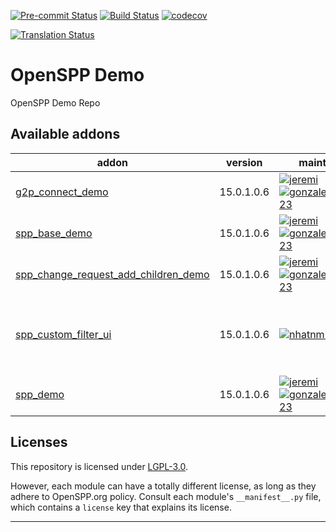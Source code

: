 
<!-- /!\ Non OCA Context : Set here the badge of your runbot / runboat instance. -->
[![Pre-commit Status](https://github.com/openspp/openspp-demo/actions/workflows/pre-commit.yml/badge.svg?branch=15.0)](https://github.com/openspp/openspp-demo/actions/workflows/pre-commit.yml?query=branch%3A15.0)
[![Build Status](https://github.com/openspp/openspp-demo/actions/workflows/test.yml/badge.svg?branch=15.0)](https://github.com/openspp/openspp-demo/actions/workflows/test.yml?query=branch%3A15.0)
[![codecov](https://codecov.io/gh/openspp/openspp-demo/branch/15.0/graph/badge.svg)](https://codecov.io/gh/openspp/openspp-demo)
<!-- /!\ Non OCA Context : Set here the badge of your translation instance. -->
[![Translation Status](https://translate.openspp.org/widgets/openspp/-/svg-badge.svg)](https://translate.openspp.org/engage/openspp/?utm_source=widget)

<!-- /!\ do not modify above this line -->

# OpenSPP Demo

OpenSPP Demo Repo

<!-- /!\ do not modify below this line -->

<!-- prettier-ignore-start -->

[//]: # (addons)

Available addons
----------------
addon | version | maintainers | summary
--- | --- | --- | ---
[g2p_connect_demo](g2p_connect_demo/) | 15.0.1.0.6 | [![jeremi](https://github.com/jeremi.png?size=30px)](https://github.com/jeremi) [![gonzalesedwin1123](https://github.com/gonzalesedwin1123.png?size=30px)](https://github.com/gonzalesedwin1123) | G2P Connect Demo
[spp_base_demo](spp_base_demo/) | 15.0.1.0.6 | [![jeremi](https://github.com/jeremi.png?size=30px)](https://github.com/jeremi) [![gonzalesedwin1123](https://github.com/gonzalesedwin1123.png?size=30px)](https://github.com/gonzalesedwin1123) | OpenSPP Base Demo
[spp_change_request_add_children_demo](spp_change_request_add_children_demo/) | 15.0.1.0.6 | [![jeremi](https://github.com/jeremi.png?size=30px)](https://github.com/jeremi) [![gonzalesedwin1123](https://github.com/gonzalesedwin1123.png?size=30px)](https://github.com/gonzalesedwin1123) | CR Demo: Add Child/Member
[spp_custom_filter_ui](spp_custom_filter_ui/) | 15.0.1.0.6 | [![nhatnm0612](https://github.com/nhatnm0612.png?size=30px)](https://github.com/nhatnm0612) | Base config for SPP Custom Filter to only display useful fields
[spp_demo](spp_demo/) | 15.0.1.0.6 | [![jeremi](https://github.com/jeremi.png?size=30px)](https://github.com/jeremi) [![gonzalesedwin1123](https://github.com/gonzalesedwin1123.png?size=30px)](https://github.com/gonzalesedwin1123) | OpenSPP Demo

[//]: # (end addons)

<!-- prettier-ignore-end -->

## Licenses

This repository is licensed under [LGPL-3.0](LICENSE).

However, each module can have a totally different license, as long as they adhere to OpenSPP.org
policy. Consult each module's `__manifest__.py` file, which contains a `license` key
that explains its license.

----
<!-- /!\ Non OCA Context : Set here the full description of your organization. -->
